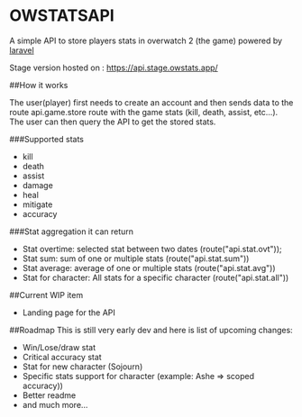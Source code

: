 # OWSTATSAPI

A simple API to store players stats in overwatch 2 (the game) powered by [laravel](https://laravel.com)

Stage version hosted on : https://api.stage.owstats.app/

##How it works

The user(player) first needs to create an account and then sends data to the route api.game.store route with the game stats (kill, death, assist, etc...). The user can then query the API to get the stored stats.

###Supported stats
* kill
* death
* assist
* damage
* heal
* mitigate
* accuracy

###Stat aggregation it can return
* Stat overtime: selected stat between two dates (route("api.stat.ovt"));
* Stat sum: sum of one or multiple stats (route("api.stat.sum"))
* Stat average: average of one or multiple stats (route("api.stat.avg"))
* Stat for character: All stats for a specific character (route("api.stat.all"))

##Current WIP item
* Landing page for the API 

##Roadmap
This is still very early dev and here is list of upcoming changes: 
* Win/Lose/draw stat
* Critical accuracy stat
* Stat for new character (Sojourn)
* Specific stats support for character (example: Ashe => scoped accuracy))
* Better readme
* and much more...
